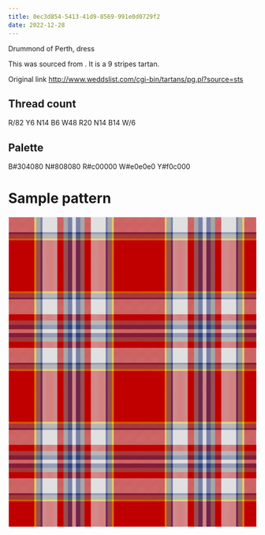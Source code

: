 ```yaml
---
title: 0ec3d854-5413-41d9-8569-991e0d0729f2
date: 2022-12-28
---
```

Drummond of Perth, dress

This was sourced from <no value>.  It is a 9 stripes tartan.

Original link http://www.weddslist.com/cgi-bin/tartans/pg.pl?source=sts

## Thread count
R/82 Y6 N14 B6 W48 R20 N14 B14 W/6

## Palette
B#304080 N#808080 R#c00000 W#e0e0e0 Y#f0c000

# Sample pattern

![Tartan detail](tartan.png "R/82 Y6 N14 B6 W48 R20 N14 B14 W/6 tartan")